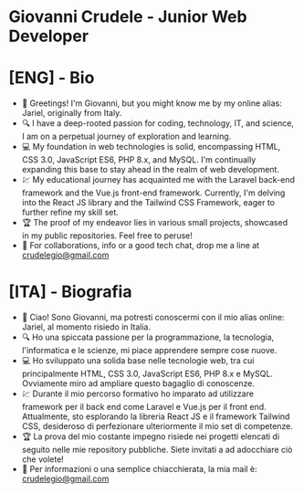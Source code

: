 # Giovanni Crudele - Junior Web Developer

# [ENG] - Bio

- 👋 Greetings! I'm Giovanni, but you might know me by my online alias: Jariel, originally from Italy.
- :mag: I have a deep-rooted passion for coding, technology, IT, and science, I am on a perpetual journey of exploration and learning.
- :computer: My foundation in web technologies is solid, encompassing HTML, CSS 3.0, JavaScript ES6, PHP 8.x, and MySQL. I'm continually expanding this base to stay ahead in the realm of web development.
- :chart: My educational journey has acquainted me with the Laravel back-end framework and the Vue.js front-end framework. Currently, I'm delving into the React JS library and the Tailwind CSS Framework, eager to further refine my skill set.
- :trophy: The proof of my endeavor lies in various small projects, showcased in my public repositories. Feel free to peruse!
- :email: For collaborations, info or a good tech chat, drop me a line at crudelegio@gmail.com

# [ITA] - Biografia

- 👋 Ciao! Sono Giovanni, ma potresti conoscermi con il mio alias online: Jariel, al momento risiedo in Italia.
- :mag: Ho una spiccata passione per la programmazione, la tecnologia, l'informatica e le scienze, mi piace apprendere sempre cose nuove.
- :computer: Ho sviluppato una solida base nelle tecnologie web, tra cui principalmente HTML, CSS 3.0, JavaScript ES6, PHP 8.x e MySQL. Ovviamente miro ad ampliare questo bagaglio di conoscenze.
- :chart: Durante il mio percorso formativo ho imparato ad utilizzare framework per il back end come Laravel e Vue.js per il front end. Attualmente, sto esplorando la libreria React JS e il framework Tailwind CSS, desideroso di perfezionare ulteriormente il mio set di competenze.
- :trophy: La prova del mio costante impegno risiede nei progetti elencati di seguito nelle mie repository pubbliche. Siete invitati a ad adocchiare ciò che volete!
- :email: Per informazioni o una semplice chiacchierata, la mia mail è: crudelegio@gmail.com
